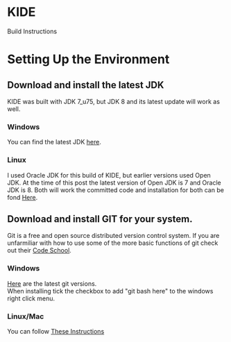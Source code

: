 # KIDE

Build Instructions


<h1>Setting Up the Environment</h1>

<h2>Download and install the latest JDK</h2>
KIDE was built with JDK 7_u75, but JDK 8 and its latest update will work as well.

<h3>Windows</h3>
You can find the latest JDK <a href="http://www.oracle.com/technetwork/java/javase/downloads/index.html" target="blank">here</a>. 

<h3>Linux</h3>
I used Oracle JDK for this build of KIDE, but earlier versions used Open JDK. At the time of this post the latest version of Open JDK is 7 and Oracle JDK is 8. Both will work the committed code and installation for both can be fond <a href="https://help.ubuntu.com/community/Java" target="blank">Here</a>.

<h2>
Download and install GIT for your system.</h2>
 Git is a free and open source distributed version control system. If you are unfarmiliar with how to use some of the more basic functions of git check out their <a href="https://try.github.io/levels/1/challenges/1" target="blank">Code School</a>.
<h3>Windows</h3>
<a href="http://git-scm.com/downloads" target="blank">Here</a> are the latest git versions.<br>
When installing tick the checkbox to add "git bash here" to the windows right click menu.
<h3>Linux/Mac</h3>
You can follow <a href="http://git-scm.com/book/en/v2/Getting-Started-Installing-Git" target="blank">These Instructions</a> 

